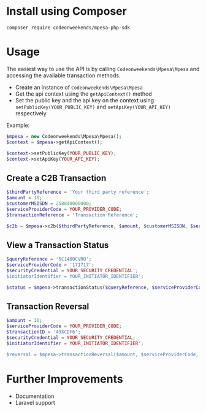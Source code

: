 # Install using Composer
```composer require codeonweekends/mpesa-php-sdk```

# Usage
The easiest way to use the API is by calling ``Codeonweekends\Mpesa\Mpesa`` and accessing
the available transaction methods.

- Create an instance of ``Codeonweekends\Mpesa\Mpesa``
- Get the api context using the ``getApiContext()`` method
- Set the public key and the api key on the context using ``setPublicKey(YOUR_PUBLIC_KEY)`` and ``setApiKey(YOUR_API_KEY)`` respectively

Example:
```php
$mpesa = new Codeonweekends\Mpesa\Mpesa();
$context = $mpesa->getApiContext();

$context->setPublicKey(YOUR_PUBLIC_KEY);
$context->setApiKey(YOUR_API_KEY);
```


## Create a C2B Transaction

```php
$thirdPartyReference = 'Your third party reference';
$amount = 10;
$customerMSISDN = 258840000000;
$serviceProviderCode = YOUR_PROVIDER_CODE;
$transactionReference = 'Transaction Reference';

$c2b = $mpesa->c2b($thirdPartyReference, $amount, $customerMSISDN, $serviceProviderCode, $transactionReference);
```

## View a Transaction Status

```php
$queryReference = '5C1400CVRO';
$serviceProviderCode = '171717';
$securityCredential = YOUR_SECURITY_CREDENTIAL';
$initiatorIdentifier = YOUR_INITIATOR_IDENTIFIER';

$status = $mpesa->transactionStatus($queryReference, $serviceProviderCode, $securityCredential, $initiatorIdentifier);
```

## Transaction Reversal

```php
$amount = 10;
$serviceProviderCode = YOUR_PROVIDER_CODE; 
$transactionID = '49XCDF6';
$securityCredential = YOUR_SECURITY_CREDENTIAL;
$initiatorIdentifier = YOUR_INITIATOR_IDENTIFIER';

$reversal = $mpesa->transactionReversal($amount, $serviceProviderCode, $transactionID, $securityCredential, $initiatorIdentifier);
```
# Further Improvements

* Documentation
* Laravel support